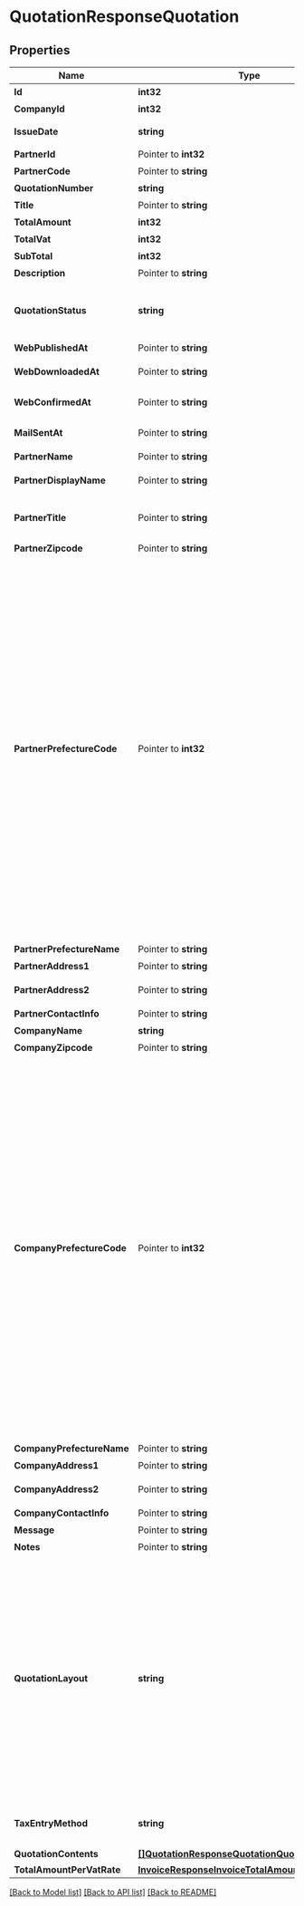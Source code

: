 # QuotationResponseQuotation

## Properties

Name | Type | Description | Notes
------------ | ------------- | ------------- | -------------
**Id** | **int32** | 見積書ID | 
**CompanyId** | **int32** | 事業所ID | 
**IssueDate** | **string** | 見積日 (yyyy-mm-dd) | 
**PartnerId** | Pointer to **int32** | 取引先ID | 
**PartnerCode** | Pointer to **string** | 取引先コード | [optional] 
**QuotationNumber** | **string** | 見積書番号 | 
**Title** | Pointer to **string** | タイトル | [optional] 
**TotalAmount** | **int32** | 合計金額 | 
**TotalVat** | **int32** | 消費税 | [optional] 
**SubTotal** | **int32** | 小計 | [optional] 
**Description** | Pointer to **string** | 概要 | [optional] 
**QuotationStatus** | **string** | 見積書ステータス  (unsubmitted: 送付待ち, submitted: 送付済み, all: 全て) | 
**WebPublishedAt** | Pointer to **string** | Web共有日時(最新) | [optional] 
**WebDownloadedAt** | Pointer to **string** | Web共有ダウンロード日時(最新) | [optional] 
**WebConfirmedAt** | Pointer to **string** | Web共有取引先確認日時(最新) | [optional] 
**MailSentAt** | Pointer to **string** | メール送信日時(最新) | [optional] 
**PartnerName** | Pointer to **string** | 取引先名 | [optional] 
**PartnerDisplayName** | Pointer to **string** | 見積書に表示する取引先名 | [optional] 
**PartnerTitle** | Pointer to **string** | 敬称（御中、様、(空白)の3つから選択） | 
**PartnerZipcode** | Pointer to **string** | 郵便番号 | [optional] 
**PartnerPrefectureCode** | Pointer to **int32** | 都道府県コード（0:北海道、1:青森、2:岩手、3:宮城、4:秋田、5:山形、6:福島、7:茨城、8:栃木、9:群馬、10:埼玉、11:千葉、12:東京、13:神奈川、14:新潟、15:富山、16:石川、17:福井、18:山梨、19:長野、20:岐阜、21:静岡、22:愛知、23:三重、24:滋賀、25:京都、26:大阪、27:兵庫、28:奈良、29:和歌山、30:鳥取、31:島根、32:岡山、33:広島、34:山口、35:徳島、36:香川、37:愛媛、38:高知、39:福岡、40:佐賀、41:長崎、42:熊本、43:大分、44:宮崎、45:鹿児島、46:沖縄 | [optional] 
**PartnerPrefectureName** | Pointer to **string** | 都道府県 | [optional] 
**PartnerAddress1** | Pointer to **string** | 市区町村・番地 | [optional] 
**PartnerAddress2** | Pointer to **string** | 建物名・部屋番号など | [optional] 
**PartnerContactInfo** | Pointer to **string** | 取引先担当者名 | [optional] 
**CompanyName** | **string** | 事業所名 | 
**CompanyZipcode** | Pointer to **string** | 郵便番号 | [optional] 
**CompanyPrefectureCode** | Pointer to **int32** | 都道府県コード（0:北海道、1:青森、2:岩手、3:宮城、4:秋田、5:山形、6:福島、7:茨城、8:栃木、9:群馬、10:埼玉、11:千葉、12:東京、13:神奈川、14:新潟、15:富山、16:石川、17:福井、18:山梨、19:長野、20:岐阜、21:静岡、22:愛知、23:三重、24:滋賀、25:京都、26:大阪、27:兵庫、28:奈良、29:和歌山、30:鳥取、31:島根、32:岡山、33:広島、34:山口、35:徳島、36:香川、37:愛媛、38:高知、39:福岡、40:佐賀、41:長崎、42:熊本、43:大分、44:宮崎、45:鹿児島、46:沖縄 | [optional] 
**CompanyPrefectureName** | Pointer to **string** | 都道府県 | [optional] 
**CompanyAddress1** | Pointer to **string** | 市区町村・番地 | [optional] 
**CompanyAddress2** | Pointer to **string** | 建物名・部屋番号など | [optional] 
**CompanyContactInfo** | Pointer to **string** | 事業所担当者名 | [optional] 
**Message** | Pointer to **string** | メッセージ | [optional] 
**Notes** | Pointer to **string** | 備考 | [optional] 
**QuotationLayout** | **string** | 見積書レイアウト * &#x60;default_classic&#x60; - レイアウト１/クラシック (デフォルト)  * &#x60;standard_classic&#x60; - レイアウト２/クラシック  * &#x60;envelope_classic&#x60; - 封筒１/クラシック  * &#x60;default_modern&#x60; - レイアウト１/モダン  * &#x60;standard_modern&#x60; - レイアウト２/モダン  * &#x60;envelope_modern&#x60; - 封筒/モダン | 
**TaxEntryMethod** | **string** | 見積書の消費税計算方法(inclusive: 内税, exclusive: 外税) | 
**QuotationContents** | [**[]QuotationResponseQuotationQuotationContents**](quotationResponse_quotation_quotation_contents.md) | 見積内容 | [optional] 
**TotalAmountPerVatRate** | [**InvoiceResponseInvoiceTotalAmountPerVatRate**](invoiceResponse_invoice_total_amount_per_vat_rate.md) |  | 

[[Back to Model list]](../README.md#documentation-for-models) [[Back to API list]](../README.md#documentation-for-api-endpoints) [[Back to README]](../README.md)


